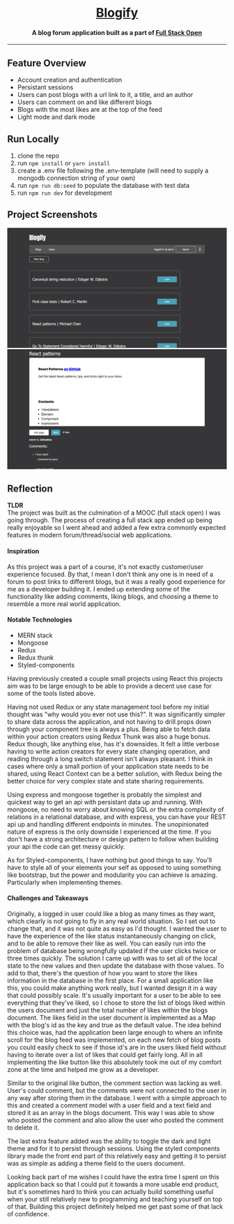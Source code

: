 <a href="https://blogify-app-v1.herokuapp.com/" target="_blank"><h1 align="center">Blogify</h1></a>

<h4 align="center">A blog forum application built as a part of <a href="https://fullstackopen.com/en/" target="_blank">Full Stack Open</a></h4>

---

## Feature Overview

- Account creation and authentication
- Persistant sessions
- Users can post blogs with a url link to it, a title, and an author
- Users can comment on and like different blogs
- Blogs with the most likes are at the top of the feed
- Light mode and dark mode

## Run Locally

1. clone the repo
2. run `npm install` or `yarn install`
3. create a .env file following the .env-template (will need to supply a mongodb connection string of your own)
4. run `npm run db:seed` to populate the database with test data
5. run `npm run dev` for development

## Project Screenshots

<img src="./public/blog_list_screenshot.png" />
<img src="./public/blog_page_screenshot.png" />

## Reflection

**TLDR**<br/>The project was built as the culmination of a MOOC (full stack open) I was going through. The process of creating a full stack app ended up being really enjoyable so I went ahead and added a few extra commonly expected features in modern forum/thread/social web applications.

#### Inspiration

As this project was a part of a course, it's not exactly customer/user experience focused. By that, I mean I don't think any one is in need of a forum to post links to different blogs, but it was a really good experience for me as a developer building it. I ended up extending some of the functionality like adding comments, liking blogs, and choosing a theme to resemble a more real world application.

#### Notable Technologies

- MERN stack
- Mongoose
- Redux
- Redux thunk
- Styled-components

Having previously created a couple small projects using React this projects aim was to be large enough to be able to provide a decent use case for some of the tools listed above.

Having not used Redux or any state management tool before my initial thought was "why would you ever not use this?". It was significantly simpler to share data across the application, and not having to drill props down through your component tree is always a plus. Being able to fetch data within your action creators using Redux Thunk was also a huge bonus. Redux though, like anything else, has it's downsides. It felt a little verbose having to write action creators for every state changing operation, and reading through a long switch statement isn't always pleasant. I think in cases where only a small portion of your application state needs to be shared, using React Context can be a better solution, with Redux being the better choice for very complex state and state sharing requirements.

Using express and mongoose together is probably the simplest and quickest way to get an api with persistant data up and running. With mongoose, no need to worry about knowing SQL or the extra complexity of relations in a relational database, and with express, you can have your REST api up and handling different endpoints in minutes. The unopinionated nature of express is the only downside I experienced at the time. If you don't have a strong architecture or design pattern to follow when building your api the code can get messy quickly.

As for Styled-components, I have nothing but good things to say. You'll have to style all of your elements your self as opposed to using something like bootstrap, but the power and modularity you can achieve is amazing. Particularly when implementing themes.

#### Challenges and Takeaways

Originally, a logged in user could like a blog as many times as they want, which clearly is not going to fly in any real world situation. So I set out to change that, and it was not quite as easy as I'd thought. I wanted the user to have the experience of the like status instantaneously changing on click, and to be able to remove their like as well. You can easily run into the problem of database being wrongfully updated if the user clicks twice or three times quickly. The solution I came up with was to set all of the local state to the new values and then update the database with those values. To add to that, there's the question of how you want to store the likes information in the database in the first place. For a small application like this, you could make anything work really, but I wanted design it in a way that could possibly scale. It's usually important for a user to be able to see everything that they've liked, so I chose to store the list of blogs liked within the users document and just the total number of likes within the blogs document. The likes field in the user document is implemented as a Map with the blog's id as the key and true as the default value. The idea behind this choice was, had the application been large enough to where an infinite scroll for the blog feed was implemented, on each new fetch of blog posts you could easily check to see if those id's are in the users liked field without having to iterate over a list of likes that could get fairly long. All in all implementing the like button like this absolutely took me out of my comfort zone at the time and helped me grow as a developer.

Similar to the original like button, the comment section was lacking as well. User's could comment, but the comments were not connected to the user in any way after storing them in the database. I went with a simple approach to this and created a comment model with a user field and a text field and stored it as an array in the blogs document. This way I was able to show who posted the comment and also allow the user who posted the comment to delete it.

The last extra feature added was the ability to toggle the dark and light theme and for it to persist through sessions. Using the styled components library made the front end part of this relatively easy and getting it to persist was as simple as adding a theme field to the users document.

Looking back part of me wishes I could have the extra time I spent on this application back so that I could put it towards a more usable end product, but it's sometimes hard to think you can actually build something useful when your still relatively new to programming and teaching yourself on top of that. Building this project definitely helped me get past some of that lack of confidence.
